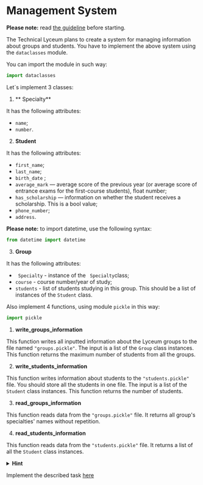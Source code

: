 # Management System

**Please note:** read [the guideline](https://github.com/mate-academy/py-task-guideline/blob/main/README.md)
before starting.

The Technical Lyceum plans to create a system for managing information about groups and students.
You have to implement the above system using the `dataclasses` module.

You can import the module in such way:

```python
import dataclasses
```

Let`s implement 3 classes:

1. ** Specialty**

It has the following attributes:

- `name`;
- `number`.

2. **Student**

It has the following attributes:

- `first_name`;
- `last_name`;
- `birth_date` ;
- `average_mark` — average score of the previous year (or average score of entrance exams for the first-course students), float number;
- `has_scholarship` — information on whether the student receives a scholarship. This is a bool value;
- `phone_number`;
- `address`.

**Please note:** to import datetime, use the following syntax:

```python
from datetime import datetime
```

3. **Group**

It has the following attributes:

- ` Specialty` - instance of the ` Specialty`class;
- `course` - course number/year of study;
- `students` - list of students studying in this group. This should be a list of instances of the `Student` class.

Also implement 4 functions, using module `pickle` in this way:

```python
import pickle
```

1. **write_groups_information**

This function writes all inputted information about the Lyceum groups to the file named `"groups.pickle"`.
The input is a list of the `Group` class instances.
This function returns the maximum number of students from all the groups.

2. **write_students_information**

This function writes information about students to the `"students.pickle"` file.
You should store all the students in one file. The input is a list of the `Student` class instances.
This function returns the number of students.

3. **read_groups_information**

This function reads data from the `"groups.pickle"` file.
It returns all group's specialties' names without repetition.

4. **read_students_information**

This function reads data from the `"students.pickle"` file.
It returns a list of all the `Student` class instances.

<details>
  <summary><strong>Hint</strong></summary>
  
   The `pickle` module returns only one recorded object.
   It is necessary to implement the reading of each instance from the file for the `read_students_information` and `read_groups_information` functions.

</details>

Implement the described task [here](app/main.py)
